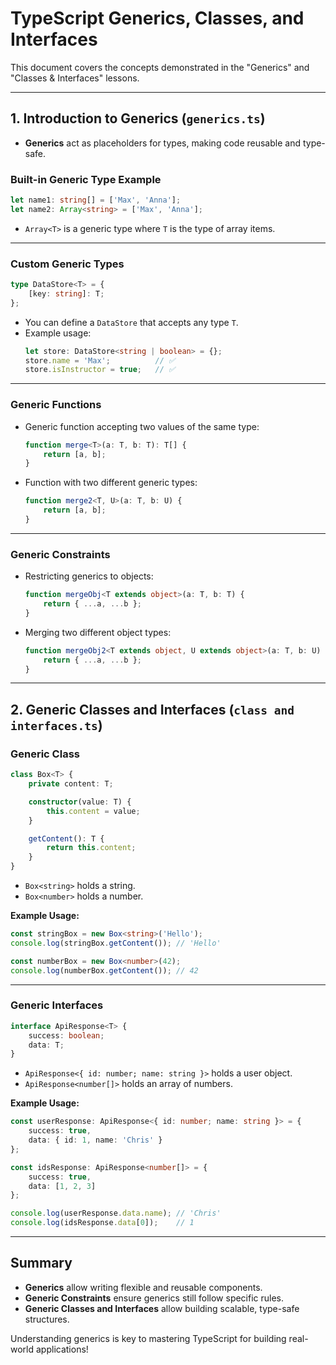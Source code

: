 
# TypeScript Generics, Classes, and Interfaces

This document covers the concepts demonstrated in the "Generics" and "Classes & Interfaces" lessons.

---

## 1. Introduction to Generics (`generics.ts`)

- **Generics** act as placeholders for types, making code reusable and type-safe.

### Built-in Generic Type Example

```typescript
let name1: string[] = ['Max', 'Anna'];
let name2: Array<string> = ['Max', 'Anna'];
```

- `Array<T>` is a generic type where `T` is the type of array items.

---

### Custom Generic Types

```typescript
type DataStore<T> = {
    [key: string]: T;
};
```

- You can define a `DataStore` that accepts any type `T`.
- Example usage:
  ```typescript
  let store: DataStore<string | boolean> = {};
  store.name = 'Max';          // ✅
  store.isInstructor = true;   // ✅
  ```

---

### Generic Functions

- Generic function accepting two values of the same type:
  ```typescript
  function merge<T>(a: T, b: T): T[] {
      return [a, b];
  }
  ```

- Function with two different generic types:
  ```typescript
  function merge2<T, U>(a: T, b: U) {
      return [a, b];
  }
  ```

---

### Generic Constraints

- Restricting generics to objects:
  ```typescript
  function mergeObj<T extends object>(a: T, b: T) {
      return { ...a, ...b };
  }
  ```

- Merging two different object types:
  ```typescript
  function mergeObj2<T extends object, U extends object>(a: T, b: U) {
      return { ...a, ...b };
  }
  ```

---

## 2. Generic Classes and Interfaces (`class and interfaces.ts`)

### Generic Class

```typescript
class Box<T> {
    private content: T;

    constructor(value: T) {
        this.content = value;
    }

    getContent(): T {
        return this.content;
    }
}
```

- `Box<string>` holds a string.
- `Box<number>` holds a number.

**Example Usage:**
```typescript
const stringBox = new Box<string>('Hello');
console.log(stringBox.getContent()); // 'Hello'

const numberBox = new Box<number>(42);
console.log(numberBox.getContent()); // 42
```

---

### Generic Interfaces

```typescript
interface ApiResponse<T> {
    success: boolean;
    data: T;
}
```

- `ApiResponse<{ id: number; name: string }>` holds a user object.
- `ApiResponse<number[]>` holds an array of numbers.

**Example Usage:**
```typescript
const userResponse: ApiResponse<{ id: number; name: string }> = {
    success: true,
    data: { id: 1, name: 'Chris' }
};

const idsResponse: ApiResponse<number[]> = {
    success: true,
    data: [1, 2, 3]
};

console.log(userResponse.data.name); // 'Chris'
console.log(idsResponse.data[0]);    // 1
```

---

## Summary

- **Generics** allow writing flexible and reusable components.
- **Generic Constraints** ensure generics still follow specific rules.
- **Generic Classes and Interfaces** allow building scalable, type-safe structures.

Understanding generics is key to mastering TypeScript for building real-world applications!
